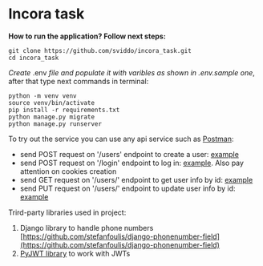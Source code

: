 # Incora task


**How to run the application? Follow next steps:**

```
git clone https://github.com/sviddo/incora_task.git
cd incora_task
```
*Create* .env *file and populate it with varibles as shown in .env.sample one*, after that type next commands in terminal:
```
python -m venv venv
source venv/bin/activate
pip install -r requirements.txt
python manage.py migrate
python manage.py runserver
```

To try out the service you can use any api service such as [Postman](https://www.postman.com/):
- send POST request on '/users' endpoint to create a user: [example](https://im.ge/i/O1CZ1J)
- send POST request on '/login' endpoint to log in: [example](https://im.ge/i/O1E22f). Also pay attention on cookies creation
- send GET request on '/users/<id>' endpoint to get user info by id: [example](https://im.ge/i/O1xWWS)
- send PUT request on '/users/<id>' endpoint to update user info by id: [example](https://im.ge/i/O13Omm)


Trird-party libraries used in project:
1. Django library to handle phone numbers [https://github.com/stefanfoulis/django-phonenumber-field](https://github.com/stefanfoulis/django-phonenumber-field)
2. [PyJWT library](https://pyjwt.readthedocs.io/en/stable/#) to work with JWTs
